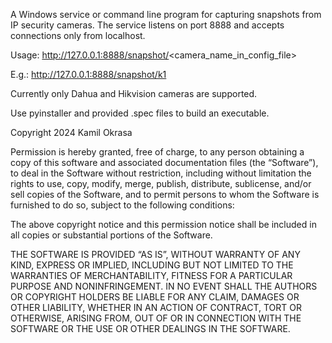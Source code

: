A Windows service or command line program for capturing snapshots from IP security cameras. The service listens on port 8888 and accepts connections only from localhost.

Usage:
http://127.0.0.1:8888/snapshot/<camera_name_in_config_file>

E.g.:
http://127.0.0.1:8888/snapshot/k1

Currently only Dahua and Hikvision cameras are supported.

Use pyinstaller and provided .spec files to build an executable.


Copyright 2024 Kamil Okrasa

Permission is hereby granted, free of charge, to any person obtaining a copy of this software and associated documentation files (the “Software”), to deal in the Software without restriction, including without limitation the rights to use, copy, modify, merge, publish, distribute, sublicense, and/or sell copies of the Software, and to permit persons to whom the Software is furnished to do so, subject to the following conditions:

The above copyright notice and this permission notice shall be included in all copies or substantial portions of the Software.

THE SOFTWARE IS PROVIDED “AS IS”, WITHOUT WARRANTY OF ANY KIND, EXPRESS OR IMPLIED, INCLUDING BUT NOT LIMITED TO THE WARRANTIES OF MERCHANTABILITY, FITNESS FOR A PARTICULAR PURPOSE AND NONINFRINGEMENT. IN NO EVENT SHALL THE AUTHORS OR COPYRIGHT HOLDERS BE LIABLE FOR ANY CLAIM, DAMAGES OR OTHER LIABILITY, WHETHER IN AN ACTION OF CONTRACT, TORT OR OTHERWISE, ARISING FROM, OUT OF OR IN CONNECTION WITH THE SOFTWARE OR THE USE OR OTHER DEALINGS IN THE SOFTWARE.
